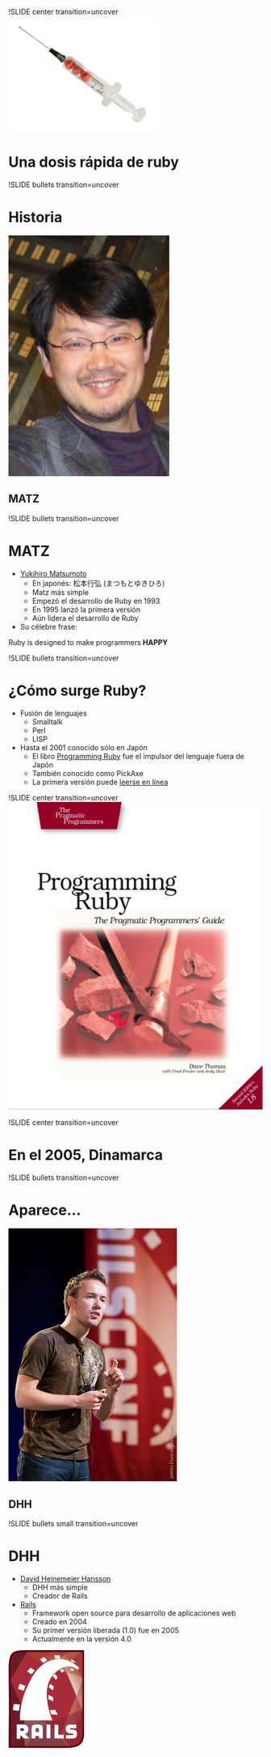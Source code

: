 !SLIDE center transition=uncover
![dosis](01-dosis-ruby.png)
# Una dosis rápida de ruby

!SLIDE bullets transition=uncover
# Historia

![Yukihiro Matsumoto](02-yukihiro-matsumoto.jpg)

## MATZ

!SLIDE bullets transition=uncover
# MATZ
* [Yukihiro Matsumoto](http://en.wikipedia.org/wiki/Yukihiro_Matsumoto)
  * En japonés: 松本行弘 (まつもとゆきひろ)
  * Matz más simple
  * Empezó el desarrollo de Ruby en 1993
  * En 1995 lanzó la primera versión
  * Aún lidera el desarrollo de Ruby
* Su célebre frase:

Ruby is designed to make programmers **HAPPY**

!SLIDE bullets transition=uncover
# ¿Cómo surge Ruby?
* Fusión de lenguajes
  * Smalltalk
  * Perl
  * LISP
* Hasta el 2001 conocido sólo en Japón
  * El libro [Programming Ruby](http://pragprog.com/book/ruby/programming-ruby) fue el 
    impulsor del lenguaje fuera de Japón
  * También conocido como PickAxe
  * La primera versión puede [leerse en línea](http://ruby-doc.org/docs/ProgrammingRuby/)

!SLIDE center transition=uncover
![pickaxe](03-pickaxe.jpg)

!SLIDE center transition=uncover
# En el 2005, Dinamarca

!SLIDE bullets transition=uncover
# Aparece...

![DHH](04-dhh.jpg)

## DHH

!SLIDE bullets small transition=uncover
# DHH
* [David Heinemeier Hansson](http://en.wikipedia.org/wiki/David_Heinemeier_Hansson)
  * DHH más simple
  * Creador de Rails
* [Rails](http://rubyonrails.org/)
  * Framework open source para desarrollo de aplicaciones web
  * Creado en 2004
  * Su primer versión liberada (1.0) fue en 2005
  * Actualmente en la versión 4.0

![Rails](05-rails.png)
